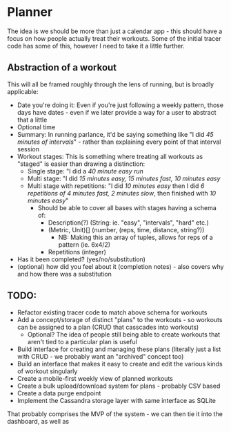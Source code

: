 # Planner

The idea is we should be more than just a calendar app - this should have a focus on how people actually treat their workouts. Some of the initial tracer code has some of this, however I need to take it a little further.

## Abstraction of a workout

This will all be framed roughly through the lens of running, but is broadly applicable:

- Date you're doing it: Even if you're just following a weekly pattern, those days have dates - even if we later provide a way for a user to abstract that a little
- Optional time
- Summary: In running parlance, it'd be saying something like "I did *45 minutes of intervals*" - rather than explaining every point of that interval session
- Workout stages: This is something where treating all workouts as "staged" is easier than drawing a distinction:
  - Single stage: "I did a *40 minute easy run*
  - Multi stage: "I did *15 minutes easy, 15 minutes fast, 10 minutes easy*
  - Multi stage with repetitions: "I did *10 minutes easy* then I did *6 repetitions of 4 minutes fast, 2 minutes slow*, then finished with *10 minutes easy*"
    - Should be able to cover all bases with stages having a schema of:
      - Description(?) (String: ie. "easy", "intervals", "hard" etc.) 
      - (Metric, Unit)[] (number, (reps, time, distance, string?))
        - NB: Making this an array of tuples, allows for reps of a pattern (ie. 6x4/2)
      - Repetitions (integer)
- Has it been completed? (yes/no/substitution)
- (optional) how did you feel about it (completion notes) - also covers why and how there was a substitution

## TODO:

- Refactor existing tracer code to match above schema for workouts
- Add a concept/storage of distinct "plans" to the workouts - so workouts can be assigned to a plan (CRUD that casscades into workouts)
  - Optional? The idea of people still being able to create workouts that aren't tied to a particular plan is useful
- Build interface for creating and managing these plans (literally just a list with CRUD - we probably want an "archived" concept too)
- Build an interface that makes it easy to create and edit the various kinds of workout singularly
- Create a mobile-first weekly view of planned workouts
- Create a bulk upload/download system for plans - probably CSV based
- Create a data purge endpoint
- Implement the Cassandra storage layer with same interface as SQLite

That probably comprises the MVP of the system - we can then tie it into the dashboard, as well as 